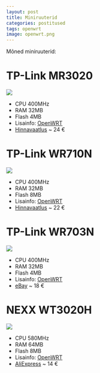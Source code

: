 ```yaml
---
layout: post
title: Miniruuterid
categories: postitused
tags: openwrt
image: openwrt.png
---
```

Mõned miniruuterid:


# TP-Link MR3020
![](mr3020.jpg)

- CPU 400MHz
- RAM 32MB
- Flash 4MB
- Lisainfo: [OpenWRT](http://wiki.openwrt.org/toh/tp-link/tl-mr3020)
- [Hinnavaatlus](http://www.hinnavaatlus.ee/products/Arvutikomponendid/V%C3%B5rguseadmed/198762/) ~ 24 €


# TP-Link WR710N
![](wr710n.jpg)

- CPU 400MHz
- RAM 32MB
- Flash 8MB
- Lisainfo: [OpenWRT](http://wiki.openwrt.org/toh/tp-link/tl-wr703n)
- [Hinnavaatlus](http://www.hinnavaatlus.ee/products/Arvutikomponendid/V%C3%B5rguseadmed/435039/) ~ 22 €


# TP-Link WR703N
![](wr703n.jpg)

- CPU 400MHz
- RAM 32MB
- Flash 4MB
- Lisainfo: [OpenWRT](http://wiki.openwrt.org/toh/tp-link/tl-wr703n)
- [eBay](http://www.ebay.com/sch/i.html?_sacat=0&_nkw=wr703n&_frs=1) ~ 18 €


# NEXX WT3020H
![](wt3020h.jpg)

- CPU 580MHz
- RAM 64MB
- Flash 8MB
- Lisainfo: [OpenWRT](http://wiki.openwrt.org/toh/nexx/wt3020)
- [AliExpress](http://www.aliexpress.com/item/WT3020H-Portable-Mini-USB-Flash-Drive-Wifi-Wireless-Roteador-Repeater-With-Firewall-Free-Shipping/2042796430.html) ~ 14 €

